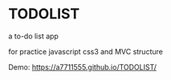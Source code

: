 # TODOLIST
a to-do list app

for practice javascript css3 and MVC structure

Demo: https://a7711555.github.io/TODOLIST/
